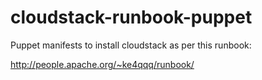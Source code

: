 cloudstack-runbook-puppet
=========================

Puppet manifests to install cloudstack as per this runbook:

http://people.apache.org/~ke4qqq/runbook/


